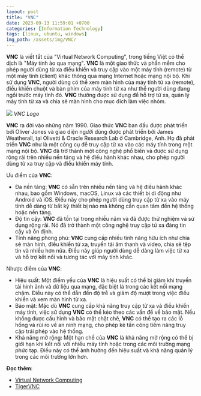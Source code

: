 ```yaml
---
layout: post
title: "VNC"
date: 2023-09-13 11:59:01 +0700
categories: [Information Technology]
tags: [linux, ubuntu, windows]
img_path: /assets/img/VNC/
---
```


**VNC** là viết tắt của "Virtual Network Computing", trong tiếng Việt có thể dịch là "Máy tính ảo qua mạng". **VNC** là một giao thức và phần mềm cho phép người dùng từ xa điều khiển và truy cập vào một máy tính (remote) từ một máy tính (client) khác thông qua mạng Internet hoặc mạng nội bộ. Khi sử dụng **VNC**, người dùng có thể xem màn hình của máy tính từ xa (remote), điều khiển chuột và bàn phím của máy tính từ xa như thể người dùng đang ngồi trước máy tính đó. **VNC** thường được sử dụng để hỗ trợ từ xa, quản lý máy tính từ xa và chia sẻ màn hình cho mục đích làm việc nhóm.

![](Virtual_Network_Computing.svg)
_VNC Logo_

**VNC** ra đời vào những năm 1990. Giao thức **VNC** ban đầu được phát triển bởi Oliver Jones và giao diện người dùng được phát triển bởi James Weatherall, tại Olivetti & Oracle Research Lab ở Cambridge, Anh. Họ đã phát triển **VNC** như là một công cụ để truy cập từ xa vào các máy tính trong một mạng nội bộ. **VNC** đã trở thành một công nghệ phổ biến và được sử dụng rộng rãi trên nhiều nền tảng và hệ điều hành khác nhau, cho phép người dùng từ xa truy cập và điều khiển máy tính.

Ưu điểm của **VNC**:
- Đa nền tảng: **VNC** có sẵn trên nhiều nền tảng và hệ điều hành khác nhau, bao gồm Windows, macOS, Linux và các thiết bị di động như Android và iOS. Điều này cho phép người dùng truy cập từ xa vào máy tính dễ dàng từ bất kỳ thiết bị nào mà không cần quan tâm đến hệ thống hoặc nền tảng.
- Độ tin cậy: **VNC** đã tồn tại trong nhiều năm và đã được thử nghiệm và sử dụng rộng rãi. Nó đã trở thành một công nghệ truy cập từ xa đáng tin cậy và ổn định.
- Tính năng phong phú: **VNC** cung cấp nhiều tính năng hữu ích như chia sẻ màn hình, điều khiển từ xa, truyền tải âm thanh và video, chia sẻ tệp tin và nhiều hơn nữa. Điều này giúp người dùng dễ dàng làm việc từ xa và hỗ trợ kết nối và tương tác với máy tính khác.

Nhược điểm của **VNC**:
- Hiệu suất: Một điểm yếu của **VNC** là hiệu suất có thể bị giảm khi truyền tải hình ảnh và dữ liệu qua mạng, đặc biệt là trong các kết nối mạng chậm. Điều này có thể dẫn đến độ trễ và giảm độ mượt trong việc điều khiển và xem màn hình từ xa.
- Bảo mật: Mặc dù **VNC** cung cấp khả năng truy cập từ xa và điều khiển máy tính, việc sử dụng **VNC** có thể kéo theo các vấn đề về bảo mật. Nếu không được cấu hình và bảo mật chặt chẽ, **VNC** có thể tạo ra các lỗ hổng và rủi ro về an ninh mạng, cho phép kẻ tấn công tiềm năng truy cập trái phép vào hệ thống.
- Khả năng mở rộng: Một hạn chế của **VNC** là khả năng mở rộng có thể bị giới hạn khi kết nối với nhiều máy tính hoặc trong các môi trường mạng phức tạp. Điều này có thể ảnh hưởng đến hiệu suất và khả năng quản lý trong các môi trường lớn hơn.


**Đọc thêm**:
- [Virtual Network Computing](https://en.wikipedia.org/wiki/Virtual_Network_Computing)
- [TigerVNC](https://github.com/TigerVNC/tigervnc/releases)
